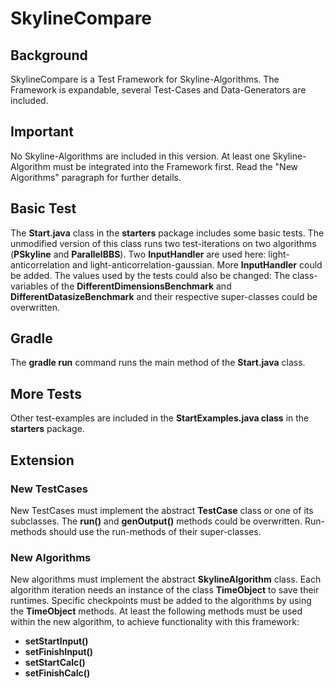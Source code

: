 # SkylineCompare

## Background
SkylineCompare is a Test Framework for Skyline-Algorithms. The Framework is expandable, several 
Test-Cases and Data-Generators are included.

## Important
No Skyline-Algorithms are included in this version. At least one Skyline-Algorithm must be integrated
into the Framework first. Read the "New Algorithms" paragraph for further details.

## Basic Test
The **Start.java** class in the **starters** package includes some basic tests. The unmodified 
version of this class runs two test-iterations on two algorithms (**PSkyline** and **ParallelBBS**). 
Two **InputHandler** are used here: light-anticorrelation and light-anticorrelation-gaussian. 
More **InputHandler** could be added. The values used by the tests could also be changed: 
The class-variables of the **DifferentDimensionsBenchmark** and **DifferentDatasizeBenchmark** 
and their respective super-classes could be overwritten.

## Gradle
The **gradle run** command runs the main method of the **Start.java** class.

## More Tests
Other test-examples are included in the **StartExamples.java class** in the **starters** package.

## Extension
### New TestCases
New TestCases must implement the abstract **TestCase** class or one of its subclasses. The **run()** 
and **genOutput()** methods could be overwritten. Run-methods should use the run-methods of their 
super-classes.

### New Algorithms
New algorithms must implement the abstract **SkylineAlgorithm** class. Each algorithm iteration 
needs an instance of the class **TimeObject** to save their runtimes. Specific checkpoints must 
be added to the algorithms by using the **TimeObject** methods. At least the following methods 
must be used within the new algorithm, to achieve functionality with this framework:
* **setStartInput()**
* **setFinishInput()**
* **setStartCalc()**
* **setFinishCalc()**
